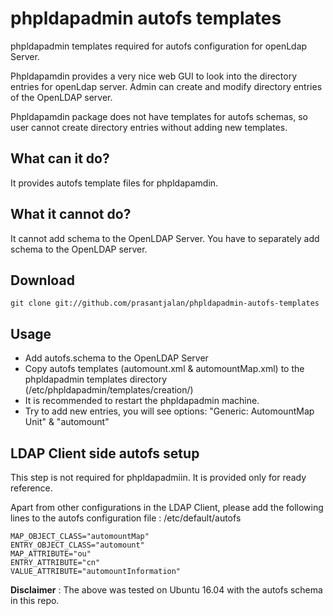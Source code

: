 # phpldapadmin autofs templates

phpldapadmin templates required for autofs configuration for openLdap Server.

Phpldapamdin provides a very nice web GUI to look into the directory entries for openLdap server. Admin can create and modify directory entries of the OpenLDAP server.

Phpldapamdin package does not have templates for autofs schemas, so user cannot create directory entries without adding new templates.

## What can it do?

It provides autofs template files for phpldapamdin.

## What it cannot do?

It cannot add schema to the OpenLDAP Server. You have to separately add schema to the OpenLDAP server.

## Download

```
git clone git://github.com/prasantjalan/phpldapadmin-autofs-templates
```

## Usage

* Add autofs.schema to the OpenLDAP Server
* Copy autofs templates (automount.xml & automountMap.xml) to the phpldapadmin templates directory (/etc/phpldapadmin/templates/creation/)
* It is recommended to restart the phpldapadmin machine.
* Try to add new entries, you will see options: "Generic: AutomountMap Unit" & "automount"

## LDAP Client side autofs setup

This step is not required for phpldapadmiin. It is provided only for ready reference.

Apart from other configurations in the LDAP Client, please add the following lines to the autofs configuration file : /etc/default/autofs <br/>
```
MAP_OBJECT_CLASS="automountMap"
ENTRY_OBJECT_CLASS="automount"
MAP_ATTRIBUTE="ou"
ENTRY_ATTRIBUTE="cn"
VALUE_ATTRIBUTE="automountInformation"
```

**Disclaimer** : The above was tested on Ubuntu 16.04 with the autofs schema in this repo.
